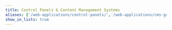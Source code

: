 ```yaml
---
title: Control Panels & Content Management Systems
aliases: ['/web-applications/control-panels/','/web-applications/cms-guides/','/web-applications/wikis/ikiwiki/']
show_in_lists: true
---
```


